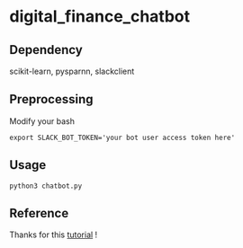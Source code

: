 # digital_finance_chatbot

## Dependency

scikit-learn, pysparnn, slackclient

## Preprocessing

Modify your bash
```
export SLACK_BOT_TOKEN='your bot user access token here'
``` 

## Usage

```
python3 chatbot.py
```

## Reference

Thanks for this [tutorial](https://www.fullstackpython.com/blog/build-first-slack-bot-python.html) !
